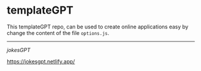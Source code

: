 # templateGPT

This templateGPT repo, can be used to create online applications easy by change the content of the file `options.js`.

--------

*jokesGPT*

https://jokesgpt.netlify.app/

